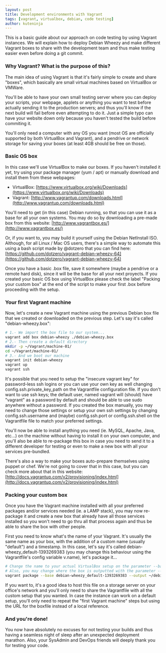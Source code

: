 ```yaml
---
layout: post
title: Development environments with Vagrant
tags: [vagrant, virtualbox, debian, code testing]
author: kuteninja
---
```


This is a basic guide about our approach on code testing by using Vagrant instances. We will explain how to deploy Debian Wheezy and make different Vagrant boxes to share with the development team and thus make testing easier even before doing a git commit.


### Why Vagrant? What is the purpose of this?

The main idea of using Vagrant is that it's fairly simple to create and share "boxes", which basically are small virtual machines based on VirtualBox or VMWare. 

You'll be able to have your own small testing server where you can deploy your scripts, your webpage, applets or anything you want to test before actually sending it to the production servers; and thus you'll know if the next build will fail before even attempting to do it. Just a simple typo can have your website down only because you haven't tested the build before commiting it.

You'll only need a computer with any OS you want (most OS are officially supported by both VirtualBox and Vagrant), and a pendrive or network storage for saving your boxes (at least 4GB should be free on those).


### Basic OS box

In this case we'll use VirtualBox to make our boxes. If you haven't installed it yet, try using your package manager (yum / apt) or manually download and install them from these webpages:

* VirtualBox: [https://www.virtualbox.org/wiki/Downloads](https://www.virtualbox.org/wiki/Downloads)
* Vagrant: [http://www.vagrantup.com/downloads.html](http://www.vagrantup.com/downloads.html)

You'll need to get (in this case) Debian running, so that you can use it as a base for all your own systems. You may do so by downloading a pre-made box from this website: [http://www.vagrantbox.es/](http://www.vagrantbox.es/)

Or, if you want to, you may build it yourself using the Debian NetInstall ISO. Although, for all Linux / Mac OS users, there's a simple way to automate this using a bash script made by @dotzero that you can find here: [https://github.com/dotzero/vagrant-debian-wheezy-64](https://github.com/dotzero/vagrant-debian-wheezy-64)

Once you have a basic .box file, save it somewhere (maybe a pendrive or a remote hard disk), since it will be the base for all your next proyects. If you created your basic OS box using VirtualBox please check the label "Packing your custom box" at the end of the script to make your first .box before proceeding with the setup.


### Your first Vagrant machine

Now, let's create a new Vagrant machine using the previous Debian box file that we created or downloaded on the previous step. Let's say it's called "debian-wheezy.box":

```bash
# 1.- We import the box file to our system...
vagrant add box debian-wheezy ./debian-wheezy.box
# 2.- Then create a default directory
mkdir -p ~/Vagrant/machine-01/
cd ~/Vagrant/machine-01/
# 3.- And we boot our machine
vagrant init debian-wheezy
vagrant up
vagrant ssh
```

It's possible that you need to setup the "insecure vagrant key" for password-less ssh logins or you can use your own key as well changing config.ssh.private_key_path on the Vagrantfile configuration file. If you don't want to use ssh keys; the default user, named vagrant will (should) have "vagrant" as a password by default and should be able to use sudo anywhere without a password. If you created the box manually, you may need to change those settings or setup your own ssh settings by changing config.ssh.username and (maybe) config.ssh.port or config.ssh.shell on the Vagrantfile file to match your preferred settings.

You'll now be able to install anything you need (ie. MySQL, Apache, Java, etc...) on the machine without having to install it on your own computer, and you'll also be able to re-package this box in case you need to send it to a different developer for testing or even to make a new box with all your services pre-bundled.

There's also a way to make your boxes auto-prepare themselves using puppet or chef. We're not going to cover that in this case, but you can check more about that in this website: [http://docs.vagrantup.com/v2/provisioning/index.html](http://docs.vagrantup.com/v2/provisioning/index.html)


### Packing your custom box

Once you have the Vagrant machine installed with all your preferred packages and/or services needed (ie. a LAMP stack), you may now re-package it and create a new box that already have all those services installed so you won't need to go thru all that process again and thus be able to share the box with other people. 

First you need to know what's the name of your Vagrant. It's usually the same name as your box, with the addition of a custom name (usually "default") and a timestamp. In this case, let's say it's called debian-wheezy_default-1393269383 (you may change this behaviour using the Vagrantfile's config variable v.name), let's package it...

```bash
# Change the name to your actual VirtualBox setup on the parameter --base
# Also, you may change where the box is outputted with the parameter --output
vagrant package --base debian-wheezy_default-1393269383 --output ~/debian-wheezy-lamp.box
```

If you want to, it's a good idea to host this file on a storage server on your office's network and you'll only need to share the Vagrantfile with all the custom setup that you wanted. In case the instance can work on a default setup, you'll only need to repeat the "first Vagrant machine" steps but using the URL for the boxfile instead of a local reference.


### And you're done!

You now have absolutely no excuses for not testing your builds and thus having a seamless night of sleep after an unexpected deployment marathon. Also, your SysAdmin and DevOps friends will deeply thank you for testing your code.
